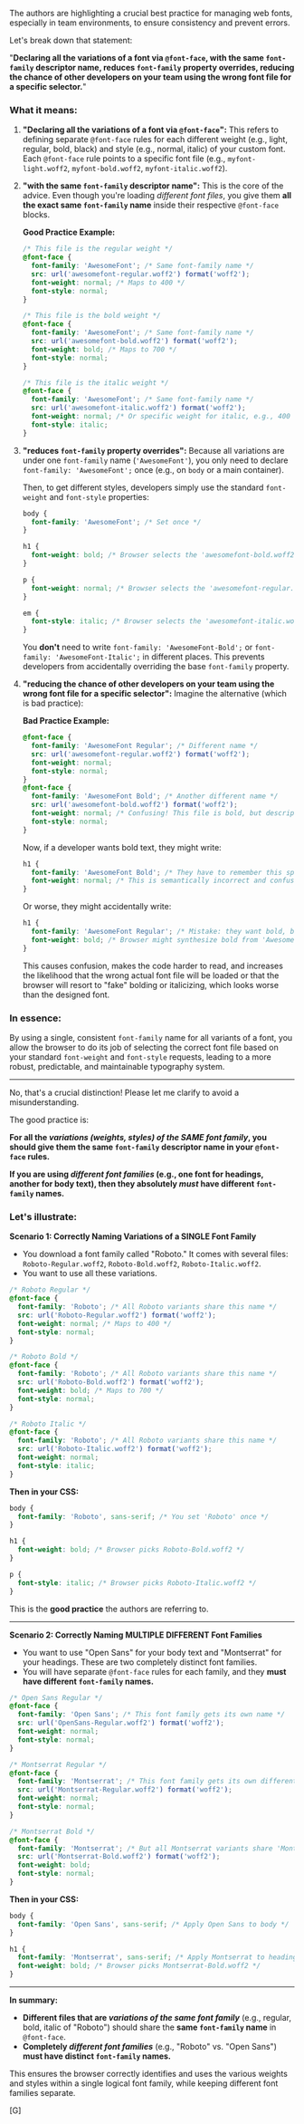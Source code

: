 The authors are highlighting a crucial best practice for managing web fonts, especially in team environments, to ensure consistency and prevent errors.

Let's break down that statement:

"**Declaring all the variations of a font via `@font-face`, with the same `font-family` descriptor name, reduces `font-family` property overrides, reducing the chance of other developers on your team using the wrong font file for a specific selector.**"

### What it means:

1.  **"Declaring all the variations of a font via `@font-face`":**
    This refers to defining separate `@font-face` rules for each different weight (e.g., light, regular, bold, black) and style (e.g., normal, italic) of your custom font. Each `@font-face` rule points to a specific font file (e.g., `myfont-light.woff2`, `myfont-bold.woff2`, `myfont-italic.woff2`).

2.  **"with the same `font-family` descriptor name":**
    This is the core of the advice. Even though you're loading *different font files*, you give them **all the exact same `font-family` name** inside their respective `@font-face` blocks.

    **Good Practice Example:**

    ```css
    /* This file is the regular weight */
    @font-face {
      font-family: 'AwesomeFont'; /* Same font-family name */
      src: url('awesomefont-regular.woff2') format('woff2');
      font-weight: normal; /* Maps to 400 */
      font-style: normal;
    }

    /* This file is the bold weight */
    @font-face {
      font-family: 'AwesomeFont'; /* Same font-family name */
      src: url('awesomefont-bold.woff2') format('woff2');
      font-weight: bold; /* Maps to 700 */
      font-style: normal;
    }

    /* This file is the italic weight */
    @font-face {
      font-family: 'AwesomeFont'; /* Same font-family name */
      src: url('awesomefont-italic.woff2') format('woff2');
      font-weight: normal; /* Or specific weight for italic, e.g., 400 */
      font-style: italic;
    }
    ```

3.  **"reduces `font-family` property overrides":**
    Because all variations are under one `font-family` name (`'AwesomeFont'`), you only need to declare `font-family: 'AwesomeFont';` once (e.g., on `body` or a main container).

    Then, to get different styles, developers simply use the standard `font-weight` and `font-style` properties:

    ```css
    body {
      font-family: 'AwesomeFont'; /* Set once */
    }

    h1 {
      font-weight: bold; /* Browser selects the 'awesomefont-bold.woff2' file */
    }

    p {
      font-weight: normal; /* Browser selects the 'awesomefont-regular.woff2' file */
    }

    em {
      font-style: italic; /* Browser selects the 'awesomefont-italic.woff2' file */
    }
    ```

    You **don't** need to write `font-family: 'AwesomeFont-Bold';` or `font-family: 'AwesomeFont-Italic';` in different places. This prevents developers from accidentally overriding the base `font-family` property.

4.  **"reducing the chance of other developers on your team using the wrong font file for a specific selector":**
    Imagine the alternative (which is bad practice):

    **Bad Practice Example:**

    ```css
    @font-face {
      font-family: 'AwesomeFont Regular'; /* Different name */
      src: url('awesomefont-regular.woff2') format('woff2');
      font-weight: normal;
      font-style: normal;
    }
    @font-face {
      font-family: 'AwesomeFont Bold'; /* Another different name */
      src: url('awesomefont-bold.woff2') format('woff2');
      font-weight: normal; /* Confusing! This file is bold, but descriptor says normal */
      font-style: normal;
    }
    ```

    Now, if a developer wants bold text, they might write:

    ```css
    h1 {
      font-family: 'AwesomeFont Bold'; /* They have to remember this specific name */
      font-weight: normal; /* This is semantically incorrect and confusing */
    }
    ```

    Or worse, they might accidentally write:

    ```css
    h1 {
      font-family: 'AwesomeFont Regular'; /* Mistake: they want bold, but pick regular font-family */
      font-weight: bold; /* Browser might synthesize bold from 'AwesomeFont Regular' if no 'AwesomeFont Regular' bold variant is declared, leading to a blurry or incorrect bold */
    }
    ```

    This causes confusion, makes the code harder to read, and increases the likelihood that the wrong actual font file will be loaded or that the browser will resort to "fake" bolding or italicizing, which looks worse than the designed font.

### In essence:

By using a single, consistent `font-family` name for all variants of a font, you allow the browser to do its job of selecting the correct font file based on your standard `font-weight` and `font-style` requests, leading to a more robust, predictable, and maintainable typography system.

---

No, that's a crucial distinction\! Please let me clarify to avoid a misunderstanding.

The good practice is:

**For all the *variations (weights, styles) of the SAME font family*, you should give them the same `font-family` descriptor name in your `@font-face` rules.**

**If you are using *different font families* (e.g., one font for headings, another for body text), then they absolutely *must* have different `font-family` names.**

### Let's illustrate:

**Scenario 1: Correctly Naming Variations of a SINGLE Font Family**

  * You download a font family called "Roboto." It comes with several files: `Roboto-Regular.woff2`, `Roboto-Bold.woff2`, `Roboto-Italic.woff2`.
  * You want to use all these variations.

<!-- end list -->

```css
/* Roboto Regular */
@font-face {
  font-family: 'Roboto'; /* All Roboto variants share this name */
  src: url('Roboto-Regular.woff2') format('woff2');
  font-weight: normal; /* Maps to 400 */
  font-style: normal;
}

/* Roboto Bold */
@font-face {
  font-family: 'Roboto'; /* All Roboto variants share this name */
  src: url('Roboto-Bold.woff2') format('woff2');
  font-weight: bold; /* Maps to 700 */
  font-style: normal;
}

/* Roboto Italic */
@font-face {
  font-family: 'Roboto'; /* All Roboto variants share this name */
  src: url('Roboto-Italic.woff2') format('woff2');
  font-weight: normal;
  font-style: italic;
}
```

**Then in your CSS:**

```css
body {
  font-family: 'Roboto', sans-serif; /* You set 'Roboto' once */
}

h1 {
  font-weight: bold; /* Browser picks Roboto-Bold.woff2 */
}

p {
  font-style: italic; /* Browser picks Roboto-Italic.woff2 */
}
```

This is the **good practice** the authors are referring to.

-----

**Scenario 2: Correctly Naming MULTIPLE DIFFERENT Font Families**

  * You want to use "Open Sans" for your body text and "Montserrat" for your headings. These are two completely distinct font families.
  * You will have separate `@font-face` rules for each family, and they **must have different `font-family` names.**

<!-- end list -->

```css
/* Open Sans Regular */
@font-face {
  font-family: 'Open Sans'; /* This font family gets its own name */
  src: url('OpenSans-Regular.woff2') format('woff2');
  font-weight: normal;
  font-style: normal;
}

/* Montserrat Regular */
@font-face {
  font-family: 'Montserrat'; /* This font family gets its own different name */
  src: url('Montserrat-Regular.woff2') format('woff2');
  font-weight: normal;
  font-style: normal;
}

/* Montserrat Bold */
@font-face {
  font-family: 'Montserrat'; /* But all Montserrat variants share 'Montserrat' name */
  src: url('Montserrat-Bold.woff2') format('woff2');
  font-weight: bold;
  font-style: normal;
}
```

**Then in your CSS:**

```css
body {
  font-family: 'Open Sans', sans-serif; /* Apply Open Sans to body */
}

h1 {
  font-family: 'Montserrat', sans-serif; /* Apply Montserrat to headings */
  font-weight: bold; /* Browser picks Montserrat-Bold.woff2 */
}
```

-----

**In summary:**

  * **Different files that are *variations of the same font family*** (e.g., regular, bold, italic of "Roboto") should share the **same `font-family` name** in `@font-face`.
  * **Completely *different font families*** (e.g., "Roboto" vs. "Open Sans") **must have distinct `font-family` names.**

This ensures the browser correctly identifies and uses the various weights and styles within a single logical font family, while keeping different font families separate.

[G]
